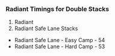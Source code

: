 ### Radiant Timings for Double Stacks
1. Radiant
2. Radiant Safe Lane Stacks
  * Radiant Safe Lane - Easy Camp - 54
  * Radiant Safe Lane - Hard Camp - 53
